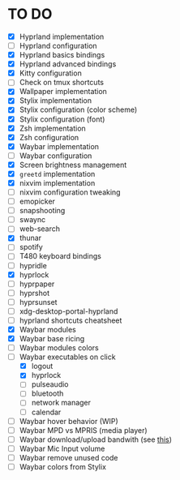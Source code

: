 # TO DO
- [x] Hyprland implementation
- [ ] Hyprland configuration
- [x] Hyprland basics bindings
- [x] Hyprland advanced bindings
- [x] Kitty configuration
- [ ] Check on tmux shortcuts
- [x] Wallpaper implementation
- [x] Stylix implementation
- [x] Stylix configuration (color scheme)
- [x] Stylix configuration (font)
- [x] Zsh implementation
- [x] Zsh configuration
- [x] Waybar implementation
- [ ] Waybar configuration
- [x] Screen brightness management
- [x] `greetd` implementation
- [x] nixvim implementation
- [ ] nixvim configuration tweaking
- [ ] emopicker
- [ ] snapshooting
- [ ] swaync
- [ ] web-search
- [x] thunar
- [ ] spotify
- [ ] T480 keyboard bindings
- [ ] hypridle
- [x] hyprlock
- [ ] hyprpaper
- [ ] hyprshot
- [ ] hyprsunset
- [ ] xdg-desktop-portal-hyprland
- [ ] hyprland shortcuts cheatsheet
- [x] Waybar modules
- [x] Waybar base ricing
- [ ] Waybar modules colors
- [ ] Waybar executables on click
  - [x] logout
  - [x] hyprlock
  - [ ] pulseaudio
  - [ ] bluetooth
  - [ ] network manager
  - [ ] calendar
- [ ] Waybar hover behavior (WIP)
- [ ] Waybar MPD vs MPRIS (media player)
- [ ] Waybar download/upload bandwith (see [this](https://www.reddit.com/r/unixporn/comments/1b1rmls/sway_catppuccin_mocha_ags_waybar/))
- [ ] Waybar Mic Input volume
- [ ] Waybar remove unused code
- [ ] Waybar colors from Stylix
